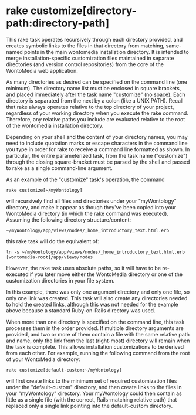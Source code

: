 # rake customize[directory-path:directory-path]

This rake task operates recursively through each directory provided,
and creates symbolic links to the files in that directory from
matching, same-named points in the main wontomedia installation
directory.  It is intended to merge installation-specific
customization files maintained in separate directories (and version
control repositories) from the core of the WontoMedia web application.

As many directories as desired can be specified on the command line
(one minimum).  The directory name list must be enclosed in square
brackets, and placed immediately after the task name "customize" (no
space).  Each directory is separated from the next by a colon (like a
UNIX PATH).  Recall that rake always operates relative to the top
directory of your project, regardless of your working directory when
you execute the rake command.  Therefore, any relative paths you
include are evaluated relative to the root of the wontomedia
installation directory.

Depending on your shell and the content of your directory names, you
may need to include quotation marks or escape characters in the
command line you type in order for rake to receive a command line
formatted as shown.  In particular, the entire parameterized task,
from the task name ("customize") through the closing square-bracket
must be parsed by the shell and passed to rake as a single
command-line argument.

As an example of the "customize" task's operation, the command

    rake customize[~/myWontology]

will recursively find all files and directories under your
"myWontology" directory, and make it appear as though they've been
copied into your WontoMedia directory (in which the rake command was
executed).  Assuming the following directory structure/content:

    ~/myWontology/app/views/nodes/_home_introductory_text.html.erb

this rake task will do the equivalent of:

    ln -s ~/myWontology/app/views/nodes/_home_introductory_text.html.erb [wontomedia-root]/app/views/nodes

However, the rake task uses absolute paths, so it will have to be
re-executed if you later move either the WontoMedia directory or one
of the customization directories in your file system.

In this example, there was only one argument directory and only one
file, so only one link was created.  This task will also create any
directories needed to hold the created links, although this was not
needed for the example above because a standard Ruby-on-Rails
directory was used.

When more than one directory is specified on the command line, this
task processes them in the order provided.  If multiple directory
arguments are provided, and two or more of them contain a file with
the same relative path and name, only the link from the last
(right-most) directory will remain when the task is complete.  This
allows installation customizations to be derived from each other.  For
example, running the following command from the root of your
WontoMedia directory:

    rake customize[default-custom:~/myWontology]

will first create links to the minimum set of required customization
files under the "default-custom" directory, and then create links to
the files in your "myWontology" directory.  Your myWontology could
then contain as little as a single file (with the correct,
Rails-matching relative path) that replaced only a single link
pointing into the default-custom directory.


